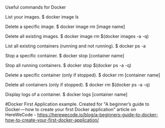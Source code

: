 Useful commands for Docker

List your images.
$ docker image ls

Delete a specific image.
$ docker image rm [image name]

Delete all existing images.
$ docker image rm $(docker images -a -q)

List all existing containers (running and not running).
$ docker ps -a

Stop a specific container.
$ docker stop [container name]

Stop all running containers.
$ docker stop $(docker ps -a -q)

Delete a specific container (only if stopped).
$ docker rm [container name]

Delete all containers (only if stopped).
$ docker rm $(docker ps -a -q)

Display logs of a container.
$ docker logs [container name]

#Docker First Application example. Created for "A beginner’s guide to Docker — how to create your first Docker application" article on HereWeCode - https://herewecode.io/blog/a-beginners-guide-to-docker-how-to-create-your-first-docker-application/